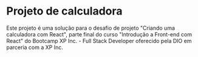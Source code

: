 # Projeto de calculadora 

Este projeto é uma solução para o desafio de projeto "Criando uma calculadora com React", parte final do curso "Introdução a Front-end com React" do Bootcamp XP Inc. - Full Stack Developer oferecido pela DIO em parceria com a XP Inc.

